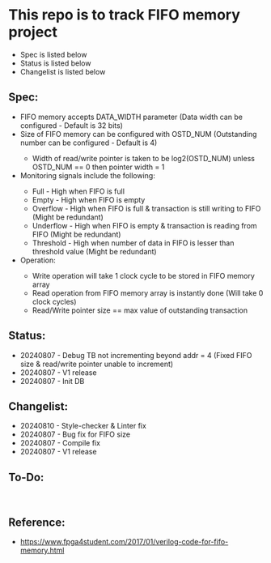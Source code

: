 # This repo is to track FIFO memory project
- Spec is listed below
- Status is listed below
- Changelist is listed below

## Spec:
<ul>
   <li> FIFO memory accepts DATA_WIDTH parameter (Data width can be configured - Default is 32 bits)</li>
   <li> Size of FIFO memory can be configured with OSTD_NUM (Outstanding number can be configured - Default is 4)</li>
      <ul>
         <li>Width of read/write pointer is taken to be log2(OSTD_NUM) unless OSTD_NUM == 0 then pointer width = 1</li>
      </ul>

   <li> Monitoring signals include the following:</li>
      <ul>
         <li>Full      - High when FIFO is full</li>
         <li>Empty     - High when FIFO is empty</li>
         <li>Overflow  - High when FIFO is full & transaction is still writing to FIFO (Might be redundant)</li>
         <li>Underflow - High when FIFO is empty & transaction is reading from FIFO (Might be redundant)</li>
         <li>Threshold - High when number of data in FIFO is lesser than threshold value (Might be redundant)</li>
      </ul>
      
   <li> Operation:</li>
      <ul>
         <li>Write operation will take 1 clock cycle to be stored in FIFO memory array</li>
         <li>Read operation from FIFO memory array is instantly done (Will take 0 clock cycles)</li>
         <li>Read/Write pointer size == max value of outstanding transaction</li>
      </ul>
</ul>

## Status:
- 20240807 - Debug TB not incrementing beyond addr = 4 (Fixed FIFO size & read/write pointer unable to increment)
- 20240807 - V1 release
- 20240807 - Init DB

## Changelist:
- 20240810 - Style-checker & Linter fix
- 20240807 - Bug fix for FIFO size
- 20240807 - Compile fix
- 20240807 - V1 release

## To-Do:
<br>

## Reference:
- https://www.fpga4student.com/2017/01/verilog-code-for-fifo-memory.html